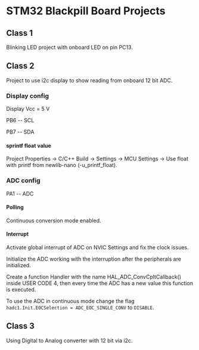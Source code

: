 # STM32 Blackpill Board Projects

## Class 1

Blinking LED project with onboard LED on pin PC13.

## Class 2

Project to use i2c display to show reading from onboard 12 bit ADC.

### Display config

Display Vcc = 5 V

PB6 -- SCL

PB7 -- SDA

#### sprintf float value

Project Properties -> C/C++ Build -> Settings -> MCU Settings -> Use float with printf from newlib-nano (-u_printf_float).

### ADC config

PA1 -- ADC

#### Polling

Continuous conversion mode enabled.

#### Interrupt

Activate global interrupt of ADC on NVIC Settings and fix the clock issues.

Initialize the ADC working with the interruption after the peripherals are initialized.

Create a function Handler with the name HAL_ADC_ConvCpltCallback() inside USER CODE 4, then every time the 
ADC has a new value this function is executed.

To use the ADC in continuous mode change the flag `hadc1.Init.EOCSelection = ADC_EOC_SINGLE_CONV` to `DISABLE`.


## Class 3

Using Digital to Analog converter with 12 bit via i2c.


